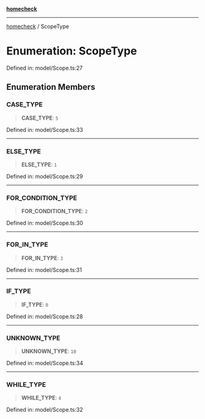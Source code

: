 [**homecheck**](../README.md)

***

[homecheck](../globals.md) / ScopeType

# Enumeration: ScopeType

Defined in: model/Scope.ts:27

## Enumeration Members

### CASE\_TYPE

> **CASE\_TYPE**: `5`

Defined in: model/Scope.ts:33

***

### ELSE\_TYPE

> **ELSE\_TYPE**: `1`

Defined in: model/Scope.ts:29

***

### FOR\_CONDITION\_TYPE

> **FOR\_CONDITION\_TYPE**: `2`

Defined in: model/Scope.ts:30

***

### FOR\_IN\_TYPE

> **FOR\_IN\_TYPE**: `3`

Defined in: model/Scope.ts:31

***

### IF\_TYPE

> **IF\_TYPE**: `0`

Defined in: model/Scope.ts:28

***

### UNKNOWN\_TYPE

> **UNKNOWN\_TYPE**: `10`

Defined in: model/Scope.ts:34

***

### WHILE\_TYPE

> **WHILE\_TYPE**: `4`

Defined in: model/Scope.ts:32
